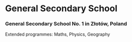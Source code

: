 # General Secondary School

### General Secondary School No. 1 in Złotów, Poland
Extended programmes: Maths, Physics, Geography <br />